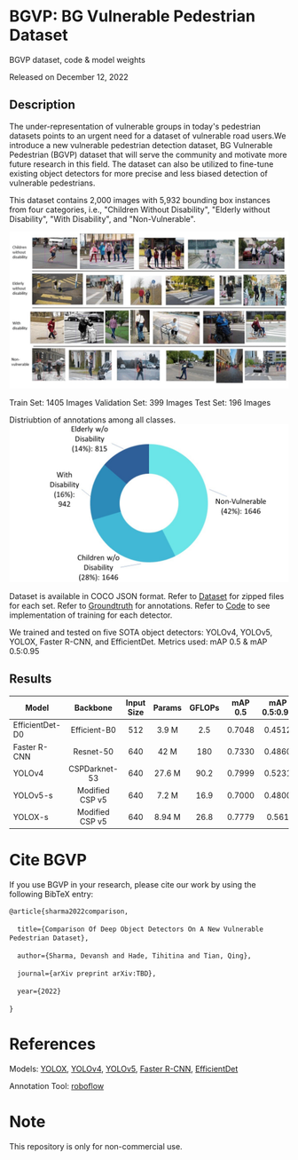 # BGVP: BG Vulnerable Pedestrian Dataset
BGVP dataset, code &amp; model weights

<arxiv link>

Released on December 12, 2022

## Description
The under-representation of vulnerable groups in today's pedestrian datasets points to an urgent need for a dataset of vulnerable road users.We introduce a new vulnerable pedestrian detection dataset, BG Vulnerable Pedestrian (BGVP) dataset that will serve the community and motivate more future research in this field. The dataset can also be utilized to fine-tune existing object detectors for more precise and less biased detection of vulnerable pedestrians.

This dataset contains 2,000 images with 5,932 bounding box instances from four categories, i.e., "Children Without Disability", "Elderly without Disability", "With Disability", and "Non-Vulnerable".

![demo](./refImages/cls_and_comp.gif)

Train Set: 1405 Images
Validation Set: 399 Images
Test Set: 196 Images

Distriubtion of annotations among all classes.
![anno_distribution](./refImages/correct_pie.jpg)

Dataset is available in COCO JSON format. Refer to [Dataset](./Dataset/) for zipped files for each set. Refer to [Groundtruth](./Groundtruth/) for annotations. Refer to [Code](./Code/) to see implementation of training for each detector.

We trained and tested on five SOTA object detectors: YOLOv4, YOLOv5, YOLOX, Faster R-CNN, and EfficientDet. Metrics used: mAP 0.5 & mAP 0.5:0.95

## Results
Model | Backbone | Input Size | Params | GFLOPs | mAP 0.5| mAP 0.5:0.95|
------ | :------: | :------: | :------: | :------: | :------:| :------:
EfficientDet-D0 | Efficient-B0 | 512 | 3.9 M | 2.5 | 0.7048 | 0.4512  
Faster R-CNN    | Resnet-50 | 640 | 42 M | 180 | 0.7330 | 0.4860  
YOLOv4 | CSPDarknet-53 | 640 | 27.6 M | 90.2 | 0.7999 | 0.5231  
YOLOv5-s | Modified CSP v5 | 640 | 7.2 M | 16.9 | 0.7000 | 0.4800  
YOLOX-s | Modified CSP v5 | 640 | 8.94 M | 26.8 | 0.7779 | 0.561
# Cite BGVP
If you use BGVP in your research, please cite our work by using the following BibTeX entry:
```
@article{sharma2022comparison,

  title={Comparison Of Deep Object Detectors On A New Vulnerable Pedestrian Dataset},

  author={Sharma, Devansh and Hade, Tihitina and Tian, Qing},

  journal={arXiv preprint arXiv:TBD},

  year={2022}

}
```

# References

Models:
[YOLOX](https://github.com/Megvii-BaseDetection/YOLOX),
[YOLOv4](https://github.com/AlexeyAB/darknet),
[YOLOv5](https://github.com/ultralytics/yolov5),
[Faster R-CNN](https://github.com/facebookresearch/detectron2),
[EfficientDet](https://github.com/bubbliiiing/efficientdet-pytorch)

Annotation Tool:
[roboflow](https://roboflow.com/)

# Note 

This repository is only for non-commercial use.